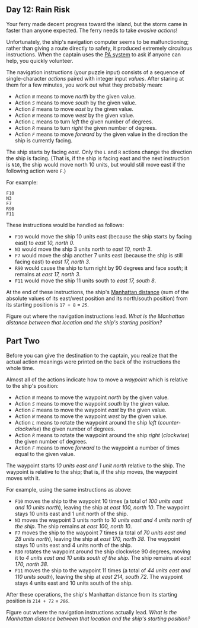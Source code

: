 Day 12: Rain Risk
-----------------

Your ferry made decent progress toward the island, but the storm came in faster than anyone expected. The ferry needs to take *evasive actions*!


Unfortunately, the ship's navigation computer seems to be malfunctioning; rather than giving a route directly to safety, it produced extremely circuitous instructions. When the captain uses the [PA system](https://en.wikipedia.org/wiki/Public_address_system) to ask if anyone can help, you quickly volunteer.


The navigation instructions (your puzzle input) consists of a sequence of single-character *actions* paired with integer input *values*. After staring at them for a few minutes, you work out what they probably mean:


* Action *`N`* means to move *north* by the given value.
* Action *`S`* means to move *south* by the given value.
* Action *`E`* means to move *east* by the given value.
* Action *`W`* means to move *west* by the given value.
* Action *`L`* means to turn *left* the given number of degrees.
* Action *`R`* means to turn *right* the given number of degrees.
* Action *`F`* means to move *forward* by the given value in the direction the ship is currently facing.


The ship starts by facing *east*. Only the `L` and `R` actions change the direction the ship is facing. (That is, if the ship is facing east and the next instruction is `N10`, the ship would move north 10 units, but would still move east if the following action were `F`.)


For example:



```
F10
N3
F7
R90
F11

```

These instructions would be handled as follows:


* `F10` would move the ship 10 units east (because the ship starts by facing east) to *east 10, north 0*.
* `N3` would move the ship 3 units north to *east 10, north 3*.
* `F7` would move the ship another 7 units east (because the ship is still facing east) to *east 17, north 3*.
* `R90` would cause the ship to turn right by 90 degrees and face *south*; it remains at *east 17, north 3*.
* `F11` would move the ship 11 units south to *east 17, south 8*.


At the end of these instructions, the ship's [Manhattan distance](https://en.wikipedia.org/wiki/Manhattan_distance) (sum of the absolute values of its east/west position and its north/south position) from its starting position is `17 + 8` = *`25`*.


Figure out where the navigation instructions lead. *What is the Manhattan distance between that location and the ship's starting position?*


Part Two
--------

Before you can give the destination to the captain, you realize that the actual action meanings were printed on the back of the instructions the whole time.


Almost all of the actions indicate how to move a *waypoint* which is relative to the ship's position:


* Action *`N`* means to move the waypoint *north* by the given value.
* Action *`S`* means to move the waypoint *south* by the given value.
* Action *`E`* means to move the waypoint *east* by the given value.
* Action *`W`* means to move the waypoint *west* by the given value.
* Action *`L`* means to rotate the waypoint around the ship *left* (*counter-clockwise*) the given number of degrees.
* Action *`R`* means to rotate the waypoint around the ship *right* (*clockwise*) the given number of degrees.
* Action *`F`* means to move *forward* to the waypoint a number of times equal to the given value.


The waypoint starts *10 units east and 1 unit north* relative to the ship. The waypoint is relative to the ship; that is, if the ship moves, the waypoint moves with it.


For example, using the same instructions as above:


* `F10` moves the ship to the waypoint 10 times (a total of *100 units east and 10 units north*), leaving the ship at *east 100, north 10*. The waypoint stays 10 units east and 1 unit north of the ship.
* `N3` moves the waypoint 3 units north to *10 units east and 4 units north of the ship*. The ship remains at *east 100, north 10*.
* `F7` moves the ship to the waypoint 7 times (a total of *70 units east and 28 units north*), leaving the ship at *east 170, north 38*. The waypoint stays 10 units east and 4 units north of the ship.
* `R90` rotates the waypoint around the ship clockwise 90 degrees, moving it to *4 units east and 10 units south of the ship*. The ship remains at *east 170, north 38*.
* `F11` moves the ship to the waypoint 11 times (a total of *44 units east and 110 units south*), leaving the ship at *east 214, south 72*. The waypoint stays 4 units east and 10 units south of the ship.


After these operations, the ship's Manhattan distance from its starting position is `214 + 72` = *`286`*.


Figure out where the navigation instructions actually lead. *What is the Manhattan distance between that location and the ship's starting position?*


